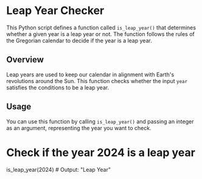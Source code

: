 # Leap Year Checker

This Python script defines a function called `is_leap_year()` that determines whether a given year is a leap year or not. The function follows the rules of the Gregorian calendar to decide if the year is a leap year.


## Overview

Leap years are used to keep our calendar in alignment with Earth's revolutions around the Sun. This function checks whether the input `year` satisfies the conditions to be a leap year. 

## Usage
You can use this function by calling `is_leap_year()` and passing an integer as an argument, representing the year you want to check.


# Check if the year 2024 is a leap year
is_leap_year(2024)  # Output: "Leap Year"